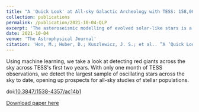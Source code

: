 ```yaml
---
title: "A 'Quick Look' at All-sky Galactic Archeology with TESS: 158,000 Oscillating Red Giants from the MIT Quick-look Pipeline"
collection: publications
permalink: /publication/2021-10-04-QLP
excerpt: 'The asteroseismic modelling of evolved solar-like stars is a complex, high-dimensional optimization problem. Here, we introduce deep learning as a novel, computationally-feasible method to identify good matching models to observed subgiants from the *Kepler* mission.'
date: 2021-10-04
venue: 'The Astrophysical Journal'
citation: 'Hon, M.; Huber, D.; Kuszlewicz, J. S.; et al.. ”A ’Quick Look’ at All-Sky Galactic Archeology with TESS: 158,000 Oscillating Red Giants from the MIT Quick-Look Pipeline”, 2021, ApJ, 919, 131'
---
```

Using machine learning, we take a look at detecting red giants across the sky across TESS's first two years. With only one month of TESS observations, we detect the largest sample of oscillating stars across the sky to date, opening up prospects for all-sky studies of stellar populations.


doi:[10.3847/1538-4357/ac14b1](https://iopscience.iop.org/article/10.3847/1538-4357/ac14b1)

[Download paper here](https://arxiv.org/pdf/2108.01241)



